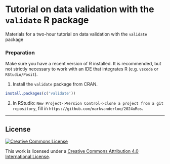 # Tutorial on data validation with the `validate` R package

Materials for a two-hour tutorial on data validation with the `validate` package


### Preparation

Make sure you have a recent version of R installed. It is recommended, but not
strictly necessary to work with an IDE that integrates R (e.g. `vscode` or
`RStudio/Posit`).


1. Install the `validate` package from CRAN.

```r
install.packages(c('validate'))
```

2. In RStudio: `New Project->Version Control->clone a project from a git repository`, fill
   in `https://github.com/markvanderloo/2024uRos`.




----
## License

[![Creative Commons License](https://i.creativecommons.org/l/by-nc/4.0/88x31.png)](http://creativecommons.org/licenses/by/4.0/)

This work is licensed under a [Creative Commons Attribution 4.0 International License](http://creativecommons.org/licenses/by-nc/4.0/).



